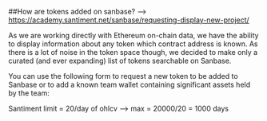 ##How are tokens added on sanbase? --> https://academy.santiment.net/sanbase/requesting-display-new-project/

As we are working directly with Ethereum on-chain data, we have the ability to display information about any token which contract address is known. As there is a lot of noise in the token space though, we decided to make only a curated (and ever expanding) list of tokens searchable on Sanbase.

You can use the following form to request a new token to be added to Sanbase or to add a known team wallet containing significant assets held by the team:

Santiment limit = 20/day of ohlcv --> max = 20000/20 = 1000 days

